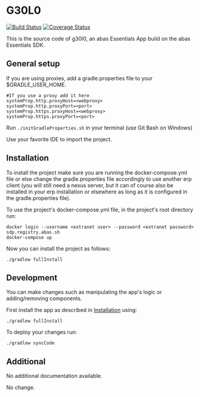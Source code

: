# G30L0
[![Build Status](https://travis-ci.org/esdk/g30l0.svg?branch=master)](https://travis-ci.org/esdk/g30l0)
[![Coverage Status](https://coveralls.io/repos/github/esdk/g30l0/badge.svg?branch=master)](https://coveralls.io/github/esdk/g30l0?branch=master)

This is the source code of g30l0, an abas Essentials App build on the abas Essentials SDK.

## General setup
If you are using proxies, add a gradle.properties file to your $GRADLE_USER_HOME.

```
#If you use a proxy add it here
systemProp.http.proxyHost=<webproxy>
systemProp.http.proxyPort=<port>
systemProp.https.proxyHost=<webproxy>
systemProp.https.proxyPort=<port>
```

Run `./initGradleProperties.sh` in your terminal (use Git Bash on Windows)

Use your favorite IDE to import the project.

## Installation
To install the project make sure you are running the docker-compose.yml file 
or else change the gradle.properties file accordingly to use another erp client 
(you will still need a nexus server, but it can of course also be installed in your erp installation 
or elsewhere as long as it is configured in the gradle.properties file).

To use the project's docker-compose.yml file, in the project's root directory run:
```shell
docker login --username <extranet user> --password <extranet password> sdp.registry.abas.sh
docker-compose up
```

Now you can install the project as follows:
```shell
./gradlew fullInstall
```
## Development
You can make changes such as manipulating the app's logic or adding/removing components.

First install the app as described in [Installation](##Installation) using:
```shell
./gradlew fullInstall
``` 

To deploy your changes run:
```shell
./gradlew syncCode
```
## Additional

No additional documentation available.

No change.